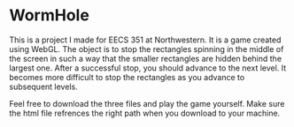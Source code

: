 WormHole
========

This is a project I made for EECS 351 at Northwestern. It is a game created using WebGL. The object is to stop the rectangles spinning in the middle of the screen in such a way that the smaller rectangles are hidden behind the largest one. After a successful stop, you should advance to the next level. It becomes more difficult to stop the rectangles as you advance to subsequent levels. 

Feel free to download the three files and play the game yourself. Make sure the html file refrences the right path when you download to your machine.

